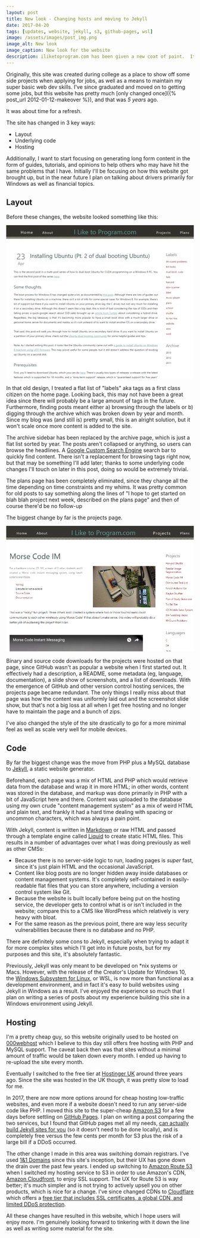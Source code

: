 ```yaml
---
layout: post
title: New look - Changing hosts and moving to Jekyll
date: 2017-04-20
tags: [updates, website, jekyll, s3, github-pages, wsl]
image: /assets/images/post_img.png
image_alt: New look
image_caption: New look for the website
description: iliketoprogram.com has been given a new coat of paint.  It is now built using Jekyll in a Windows dev environment and is hosted in GitHub pages.
---
```


Originally, this site was created during college as a place to show off some side projects when applying for jobs, as well as a means to maintain my super basic web dev skills.  I've since graduated and moved on to getting some jobs, but this website has pretty much [only changed once]({% post_url 2012-01-12-makeover %}), and that was *5 years* ago.

It was about time for a refresh.

The site has changed in 3 key ways:
 - Layout
 - Underlying code
 - Hosting

 Additionally, I want to start focusing on generating long form content in the form of guides, tutorials, and opinions to help others who may have hit the same problems that I have.  Initially I'll be focusing on how this website got brought up, but in the near future I plan on talking about drivers primarily for Windows as well as financial topics.

<!--more-->

## Layout ##

Before these changes, the website looked something like this:

<img src="/assets/images/oldsite_v2.png" alt="The old site">

In that old design, I treated a flat list of "labels" aka tags as a first class citizen on the home page.  Looking back, this may not have been a great idea since there will probably be a large amount of tags in the future.  Furthermore, finding posts meant either a) browsing through the labels or b) digging through the archive which was broken down by year and month.  Since my blog was (and still is) pretty small, this is an alright solution, but it won't scale once more content is added to the site.

The archive sidebar has been replaced by the archive page, which is just a flat list sorted by year.  The posts aren't collapsed or anything, so users can browse the headlines.  A [Google Custom Search Engine](https://cse.google.com/cse/) search bar to quickly find content.  There isn't a replacement for browsing tags right now, but that may be something I'll add later; thanks to some underlying code changes I'll touch on later in this post, doing so would be extremely trivial.

The plans page has been completely eliminated, since they change all the time depending on time constraints and my whims.  It was pretty common for old posts to say something along the lines of "I hope to get started on blah blah project next week, described on the plans page" and then of course there'd be no follow-up

The biggest change by far is the projects page.

<img src="/assets/images/oldsite_v2_projects.png" alt="The old projects page">

Binary and source code downloads for the projects were hosted on that page, since GitHub wasn't as popular a website when I first started out.  It effectively had a description, a README, some metadata (eg, language, documentation), a slide show of screenshots, and a list of downloads.  With the emergence of GitHub and other version control hosting services, the projects page became redundant.  The only things I really miss about that page was how the content was uniformly laid out and the screenshot slide show, but that's not a big loss at all when I get free hosting and no longer have to maintain the page and a bunch of zips.

I've also changed the style of the site drastically to go for a more minimal feel as well as scale very well for mobile devices.

## Code ##

By far the biggest change was the move from PHP plus a MySQL database to [Jekyll](http://jekyllrb.com/), a static website generator.

Beforehand, each page was a mix of HTML and PHP which would retrieve data from the database and wrap it in more HTML; in other words, content was stored in the database, and markup was done primarily in PHP with a bit of JavaScript here and there.  Content was uploaded to the database using my own crude "content management system" as a mix of weird HTML and plain text, and frankly it had a hard time dealing with spacing or uncommon characters, which was always a pain point.

With Jekyll, content is written in [Markdown](https://en.wikipedia.org/wiki/Markdown#Example) or raw HTML and passed through a template engine called [Liquid](https://github.com/Shopify/liquid/wiki) to create static HTML files.  This results in a number of advantages over what I was doing previously as well as other CMSs:

 - Because there is no server-side logic to run, loading pages is *super* fast, since it's just plain HTML and the occasional JavaScript.
 - Content like blog posts are no longer hidden away inside databases or content management systems.  It's completely self-contained in easily-readable flat files that you can store anywhere, including a version control system like Git.
 - Because the website is built locally before being put on the hosting service, the developer gets to control what is or isn't included in the website; compare this to a CMS like WordPress which relatively is very heavy with bloat.
 - For the same reason as the previous point, there are way less security vulnerabilities because there is no database and no PHP.

There are definitely some cons to Jekyll, especially when trying to adapt it for more complex sites which I'll get into in future posts, but for my purposes and this site, it's absolutely fantastic.

Previously, Jekyll was only meant to be developed on *nix systems or Macs.  However, with the release of the Creator's Update for Windows 10, the [Windows Subsystem for Linux](https://msdn.microsoft.com/en-us/commandline/wsl/about), or WSL, is now more than functional as a development environment, and in fact it's easy to build websites using Jekyll in Windows as a result.  I've enjoyed the experience so much that I plan on writing a series of posts about my experience building this site in a Windows environment using Jekyll.

## Hosting ##

I'm a pretty cheap guy, so this website originally used to be hosted on [000webhost](https://www.000webhost.com/) which I believe to this day still offers free hosting with PHP and MySQL support.  The caveat back then was that sites without a minimal amount of traffic would be taken down every month.  I ended up having to re-upload the site every month.

Eventually I switched to the free tier at [Hostinger UK](https://www.hostinger.co.uk/web-hosting) around three years ago.  Since the site was hosted in the UK though, it was pretty slow to load for me.

In 2017, there are now more options around for cheap hosting low-traffic websites, and even more if a website doesn't need to run any server-side code like PHP.  I moved this site to the super-cheap [Amazon S3](https://aws.amazon.com/s3/) for a few days before settling on [GitHub Pages](https://pages.github.com/).  I plan on writing a post comparing the two services, but I found that GitHub pages met all my needs, [can actually build Jekyll sites for you](https://help.github.com/articles/about-github-pages-and-jekyll/) (so it doesn't need to be done locally), and is completely free versus the few cents per month for S3 plus the risk of a large bill if a DDoS occurred.

The other change I made in this area was switching domain registrars.  I've used [1&1 Domains](https://www.1and1.com/domain-names?ar=1#stage) since this site's inception, but their UX has gone down the drain over the past few years.  I ended up switching to [Amazon Route 53](https://aws.amazon.com/route53/) when I switched my hosting service to S3 in order to use Amazon's CDN, [Amazon Cloudfront](https://aws.amazon.com/cloudfront/), to enjoy SSL support.  The UX for Route 53 is way better; it's much simpler and is not trying to actively upsell you on other products, which is nice for a change.  I've since changed CDNs to [Cloudflare](https://www.cloudflare.com/cdn/) which offers a [free tier that includes SSL certificates, a global CDN, and limited DDoS protection](https://www.cloudflare.com/plans/).

All these changes have resulted in this website, which I hope users will enjoy more.  I'm genuinely looking forward to tinkering with it down the line as well as writing some material for the site.